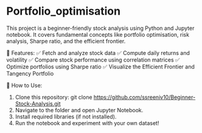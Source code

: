 # Portfolio_optimisation
This project is a beginner-friendly stock analysis using Python and Jupyter notebook. It covers fundamental concepts like portfolio optimisation, risk analysis, Sharpe ratio, and the efficient frontier.

📌 Features:
✅ Fetch and analyze stock data
✅ Compute daily returns and volatility
✅ Compare stock performance using correlation matrices
✅ Optimize portfolios using Sharpe ratio
✅ Visualize the Efficient Frontier and Tangency Portfolio

🔹 How to Use:
  1.	Clone this repository: git clone https://github.com/ssreeniv10/Beginner-Stock-Analysis.git
  2.	Navigate to the folder and open Jupyter Notebook.
  3.	Install required libraries (if not installed).
  4.	Run the notebook and experiment with your own dataset!


 
